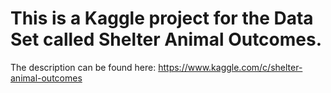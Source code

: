 # This is a Kaggle project for the Data Set called Shelter Animal Outcomes.

The description can be found here: https://www.kaggle.com/c/shelter-animal-outcomes
